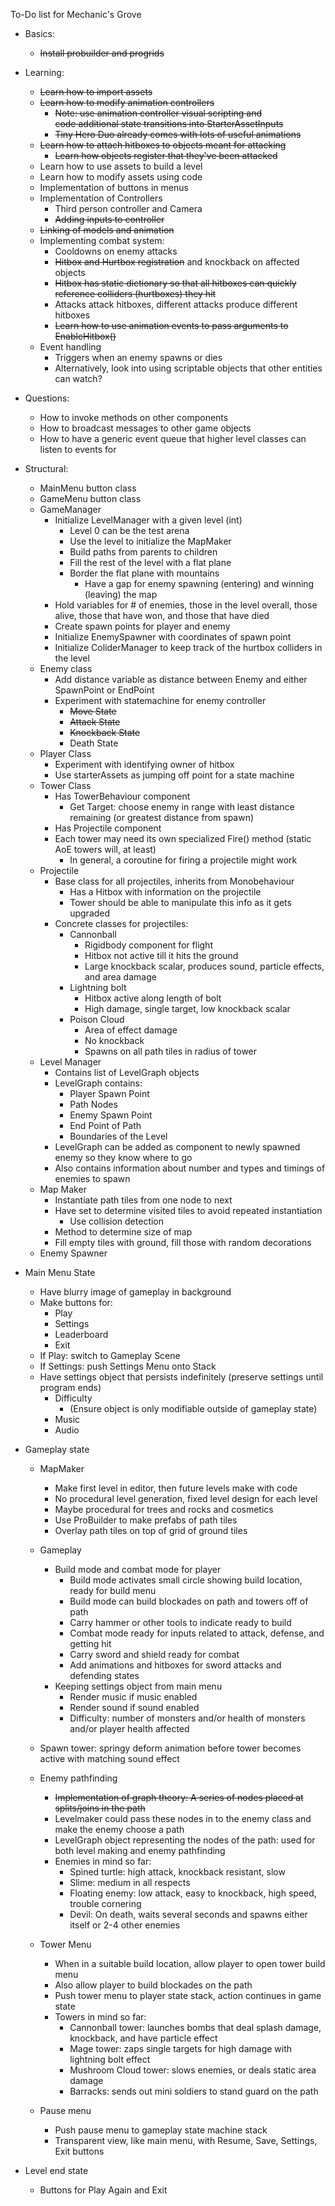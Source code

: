 To-Do list for Mechanic's Grove

- Basics:
    - <s>Install probuilder and progrids</s>
    
- Learning:
    - <s>Learn how to import assets</s>
    - <s>Learn how to modify animation controllers
        - Note: use animation controller visual scripting and<br>
            code additional state transitions into StarterAssetInputs
        - Tiny Hero Duo already comes with lots of useful animations </s>
    - <s>Learn how to attach hitboxes to objects meant for attacking
        - Learn how objects register that they've been attacked</s>
    - Learn how to use assets to build a level
    - Learn how to modify assets using code
    - Implementation of buttons in menus
    - Implementation of Controllers
        - Third person controller and Camera
        - <s>Adding inputs to controller</s>
    - <s>Linking of models and animation</s>
    - Implementing combat system:
        - Cooldowns on enemy attacks
        - <s>Hitbox and Hurtbox registration</s> and knockback on affected objects
        - <s>Hitbox has static dictionary so that all hitboxes can quickly reference colliders (hurtboxes) they hit</s>
        - Attacks attack hitboxes, different attacks produce different hitboxes
        - <s>Learn how to use animation events to pass arguments to EnableHitbox()</s>
    - Event handling
        - Triggers when an enemy spawns or dies 
        - Alternatively, look into using scriptable objects that other entities can watch?

- Questions: 
    - How to invoke methods on other components 
    - How to broadcast messages to other game objects
    - How to have a generic event queue that higher level classes can listen to events for

- Structural:
    - MainMenu button class
    - GameMenu button class
    - GameManager
        - Initialize LevelManager with a given level (int)
            - Level 0 can be the test arena
            - Use the level to initialize the MapMaker
            - Build paths from parents to children
            - Fill the rest of the level with a flat plane
            - Border the flat plane with mountains 
                - Have a gap for enemy spawning (entering) and winning (leaving) the map
        - Hold variables for # of enemies, those in the level overall, those alive, those that have won, and those that have died
        - Create spawn points for player and enemy
        - Initialize EnemySpawner with coordinates of spawn point
        - Initialize ColiderManager to keep track of the hurtbox colliders in the level
    - Enemy class 
        - Add distance variable as distance between Enemy and either SpawnPoint or EndPoint
        - Experiment with statemachine for enemy controller
            - <s>Move State
            - Attack State</s>
            - <s>Knockback State</s>
            - Death State
    - Player Class
        - Experiment with identifying owner of hitbox
        - Use starterAssets as jumping off point for a state machine
    - Tower Class
        - Has TowerBehaviour component
            - Get Target: choose enemy in range with least distance remaining (or greatest distance from spawn)
        - Has Projectile component
        - Each tower may need its own specialized Fire() method (static AoE towers will, at least)
            - In general, a coroutine for firing a projectile might work
    - Projectile
        - Base class for all projectiles, inherits from Monobehaviour
            - Has a Hitbox with information on the projectile
            - Tower should be able to manipulate this info as it gets upgraded
        - Concrete classes for projectiles:
            - Cannonball
                - Rigidbody component for flight
                - Hitbox not active till it hits the ground
                - Large knockback scalar, produces sound, particle effects, and area damage
            - Lightning bolt
                - Hitbox active along length of bolt
                - High damage, single target, low knockback scalar
            - Poison Cloud
                - Area of effect damage
                - No knockback
                - Spawns on all path tiles in radius of tower
    - Level Manager
        - Contains list of LevelGraph objects
        - LevelGraph contains:
            - Player Spawn Point
            - Path Nodes
            - Enemy Spawn Point
            - End Point of Path
            - Boundaries of the Level
        - LevelGraph can be added as component to newly spawned enemy so they know where to go
        - Also contains information about number and types and timings of enemies to spawn
    - Map Maker
        - Instantiate path tiles from one node to next
        - Have set to determine visited tiles to avoid repeated instantiation
            - Use collision detection
        - Method to determine size of map
        - Fill empty tiles with ground, fill those with random decorations
    - Enemy Spawner

- Main Menu State
    - Have blurry image of gameplay in background
    - Make buttons for:
        - Play
        - Settings
        - Leaderboard
        - Exit
    - If Play: switch to Gameplay Scene
    - If Settings: push Settings Menu onto Stack
    - Have settings object that persists indefinitely (preserve settings until program ends)
        - Difficulty
            - (Ensure object is only modifiable outside of gameplay state)
        - Music
        - Audio

- Gameplay state
    - MapMaker
        - Make first level in editor, then future levels make with code
        - No procedural level generation, fixed level design for each level
        - Maybe procedural for trees and rocks and cosmetics
        - Use ProBuilder to make prefabs of path tiles 
        - Overlay path tiles on top of grid of ground tiles
    
    - Gameplay
        - Build mode and combat mode for player
            - Build mode activates small circle showing build location, ready for build menu
            - Build mode can build blockades on path and towers off of path
            - Carry hammer or other tools to indicate ready to build
            - Combat mode ready for inputs related to attack, defense, and getting hit
            - Carry sword and shield ready for combat
            - Add animations and hitboxes for sword attacks and defending states
        - Keeping settings object from main menu
            - Render music if music enabled
            - Render sound if sound enabled
            - Difficulty: number of monsters and/or health of monsters and/or player health affected

    - Spawn tower: springy deform animation before tower becomes active with matching sound effect
    
    - Enemy pathfinding
        - <s>Implementation of graph theory: A series of nodes placed at splits/joins in the path</s>
        - Levelmaker could pass these nodes in to the enemy class and make the enemy choose a path
        - LevelGraph object representing the nodes of the path: used for both level making and enemy pathfinding 
        - Enemies in mind so far:
            - Spined turtle: high attack, knockback resistant, slow
            - Slime: medium in all respects
            - Floating enemy: low attack, easy to knockback, high speed, trouble cornering
            - Devil: On death, waits several seconds and spawns either itself or 2-4 other enemies

    - Tower Menu
        - When in a suitable build location, allow player to open tower build menu
        - Also allow player to build blockades on the path
        - Push tower menu to player state stack, action continues in game state
        - Towers in mind so far:
            - Cannonball tower: launches bombs that deal splash damage, knockback, and have particle effect
            - Mage tower: zaps single targets for high damage with lightning bolt effect
            - Mushroom Cloud tower: slows enemies, or deals static area damage
            - Barracks: sends out mini soldiers to stand guard on the path

    - Pause menu
        - Push pause menu to gameplay state machine stack
        - Transparent view, like main menu, with Resume, Save, Settings, Exit buttons


- Level end state
    - Buttons for Play Again and Exit
